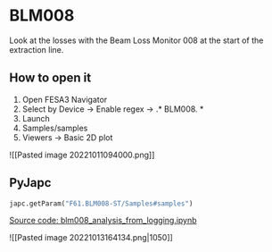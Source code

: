 # BLM008

Look at the losses with the Beam Loss Monitor 008 at the start of the extraction line.

## How to open it

1) Open FESA3 Navigator
2) Select by Device -> Enable regex -> .* BLM008. *
3) Launch
4) Samples/samples
5) Viewers -> Basic 2D plot

![[Pasted image 20221011094000.png]]

## PyJapc

``` python
japc.getParam("F61.BLM008-ST/Samples#samples")
```

[Source code: blm008_analysis_from_logging.ipynb](https://gitlab.cern.ch/eljohnso/quad-scan-east/-/blob/master/blm008_analysis_from_logging.ipynb)

![[Pasted image 20221013164134.png|1050]]
